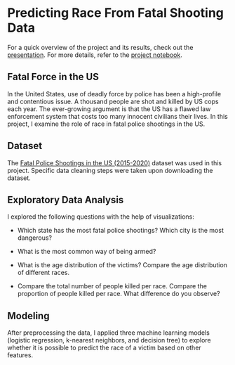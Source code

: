 # Predicting Race From Fatal Shooting Data

For a quick overview of the project and its results, check out the [presentation](presentation.pptx). For more details, refer to the [project notebook](project.ipynb).

## Fatal Force in the US

In the United States, use of deadly force by police has been a high-profile and contentious issue. A thousand people are shot and killed by US cops each year. The ever-growing argument is that the US has a flawed law enforcement system that costs too many innocent civilians their lives. In this project, I examine the role of race in fatal police shootings in the US.

## Dataset

The [Fatal Police Shootings in the US (2015-2020)](https://www.kaggle.com/datasets/andrewmvd/police-deadly-force-usage-us/data) dataset was used in this project. Specific data cleaning steps were taken upon downloading the dataset.

## Exploratory Data Analysis

I explored the following questions with the help of visualizations:

* Which state has the most fatal police shootings? Which city is the most dangerous?

* What is the most common way of being armed?

* What is the age distribution of the victims? Compare the age distribution of different races.

* Compare the total number of people killed per race. Compare the proportion of people killed per race. What difference do you observe?

## Modeling

After preprocessing the data, I applied three machine learning models (logistic regression, k-nearest neighbors, and decision tree) to explore whether it is possible to predict the race of a victim based on other features.